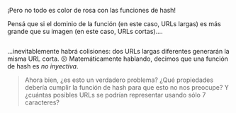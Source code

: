 ¡Pero no todo es color de rosa con las funciones de hash! 

Pensá que si el dominio de la función (en este caso, URLs largas) es más grande que su imagen (en este caso, URLs cortas)....

<img src="https://upload.wikimedia.org/wikipedia/commons/thumb/6/6c/Surjection.svg/200px-Surjection.svg.png" alt="" width="auto" height="auto">

...inevitablemente habrá colisiones: dos URLs largas diferentes generarán la misma URL corta. :confused: Matemáticamente hablando, decimos que una función de hash es _no inyectiva_. 

> Ahora bien, ¿es esto un verdadero problema? ¿Qué propiedades debería cumplir la función de hash para que esto no nos preocupe?
> Y ¿cuántas posibles URLs se podrían representar usando sólo 7 caracteres?  
